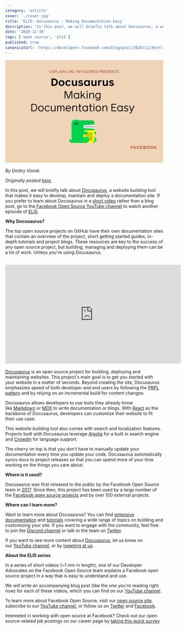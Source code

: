 ```yaml
---
category: 'article'
cover: './cover.jpg'
title: 'ELI5: Docusaurus - Making Documentation Easy'
description: 'In this post, we will briefly talk about Docusaurus, a website building tool that makes it easy to develop, maintain and deploy a documentation site.'
date: '2020-11-30'
tags: ['open source', 'eli5']
published: true
canonicalUrl: 'https://developers.facebook.com/blog/post/2020/11/30/eli5-docusaurus-making-documentation-easy'
---
```


![cover](./cover.jpg)

*By Dmitry Vinnik*

*Originally posted [here](https://developers.facebook.com/blog/post/2020/11/30/eli5-docusaurus-making-documentation-easy).*

In this post, we will briefly talk about [Docusaurus](https://l.facebook.com/l.php?u=https%3A%2F%2Fv2.docusaurus.io%2F&h=AT3X6nzDri3X9nvwmLEmCj1SfaNY9QXh-r6s_n04V3g-WTX8uSXR0gJiEfz33gWxnptSPR07rnVr7m5Fh_xprosZBEzYUdXVOfnEQ3Z4pLKbSCxnLrRPA7o_BWGYQP05MVyTKWIHtCJs3BOgypFKaAc2t7okEz_UUasYHawwD_w), a website building tool that makes it easy to develop, maintain and deploy a documentation site. If you prefer to learn about Docusaurus in a [short video](https://l.facebook.com/l.php?u=https%3A%2F%2Fwww.youtube.com%2Fwatch%3Fv%3D_An9EsKPhp0%26feature%3Dyoutu.be&h=AT3T6b0RAVu5PDaRxarX2ZRPoK9KveKX6VfjsR9y71ZPS5Yzq55fMk21Gb3C5nLTKoswhrKqGXzuKaJ43hVwgWUM3_jztATdRm2BonWOOGGyZluzWmQ1H0MNrXcA7fO5DSQtWwtFMNU0Z1JllLUs-MuO1whfXrh38FYS9RywSTM) rather than a blog post, go to the [Facebook Open Source YouTube channel](https://l.facebook.com/l.php?u=https%3A%2F%2Fwww.youtube.com%2Fc%2FFacebookOpenSource&h=AT2tSr1EGZjNft_DI0F3Z03GFhfeOjzuB9Smg3TOY2B_75YbJCEY9-kJwsLpZx8NmPC8BhtmH7GONikNYGPvcRWFNiWyct-W_dDOqPx_9Z6DWKBT_PbeQf_C1_IGfiXJi1AhAWdOLo8h8HfB7J20vc_7NyjTJGWkfU2BMlzdw6M) to watch another episode of [ELI5](https://www.dictionary.com/e/slang/eli5/).

**Why Docusaurus?**

The top open source projects on GitHub have their own documentation sites that contain an overview of the project, short getting started guides, in-depth tutorials and project blogs. These resources are key to the success of any open source project, but building, managing and deploying them can be a lot of work. Unless you're using Docusaurus.

</br>
<iframe width="560" height="315" src="https://www.youtube.com/embed/_An9EsKPhp0" title="YouTube video player" frameborder="0" allow="accelerometer; autoplay; clipboard-write; encrypted-media; gyroscope; picture-in-picture" allowfullscreen></iframe>
</br>

[Docusaurus](https://l.facebook.com/l.php?u=https%3A%2F%2Fv2.docusaurus.io%2F&h=AT2fRKmxk9zHJLTZXD4RtLM2p2-KJX9xi1wbJd86UylUCan8WcGajU5JTLY1OaA5iGnnmq4aO_QCL9MDCrtQM1wdi-6BDR4oGf4MfN_v06kgp0fwbgHQ0ACWnEEkDAdWD3tLpQZ-t1WyfK-81RErceSmoKT-xtPyhPb8z7q1YnM) is an open source project for building, deploying and maintaining websites. This project's main goal is to get you started with your website in a matter of seconds. Beyond creating the site, Docusaurus emphasizes speed of both developer and end users by following the [PRPL pattern](https://l.facebook.com/l.php?u=https%3A%2F%2Fweb.dev%2Fapply-instant-loading-with-prpl%2F&h=AT0qNhSIgZrOvnvMZ4FiDAYXXXxQVuO9C8iIWuNWMH6axubCQZQOHnj2KBszZ0gDQY1UDOTx0xHtH0qv_vQlLivu5lTV9Cyt2_bDXb5Kpn51s1F46ri1yWK9vDqyPtu33w2WEuTd61oZH8LoUi5C6t8lchZ1vRYJ0j2k7EDi3Og) and by relying on an incremental build for content changes.

Docusaurus allows developers to use tools they already know like [Markdown](https://l.facebook.com/l.php?u=https%3A%2F%2Fen.wikipedia.org%2Fwiki%2FMarkdown&h=AT1ZdiEQ_2XHzvxVpqKNJJFrIau1ZjaxTiZY7AHsqerYUY6-bwm9v9WvDK4wSt0IEiOTdKa2a9Wo8aWbX1Xw_jI2__9T-QO07FpBGKEDZum2pILOgnyNRlnFvo6g10wyI-J-8RCvlWoIBE00K7qlYwn3GNsTlgD7f0SO4rzty10) or [MDX](https://l.facebook.com/l.php?u=https%3A%2F%2Fmdxjs.com%2F&h=AT1P9ZTLvq3N01sH_g1_ovohlsBP4kCyR9R7aiDWAY_WCO7o2irYjceLeGshE1enT8Lp8lNxHwScGNvmgggTDDg460tG5tf4EykO2rENnOfWWk5t3w1lbHC8RzZUsV442jVdHmfRwaiDYLfvwGFW64cioEEGgD80pwcCLlLQeEk) to write documentation or blogs. With [React](https://l.facebook.com/l.php?u=https%3A%2F%2Freactjs.org%2F&h=AT2fPLScvTnqfSKGZpwpapzWyz-D-A7vgu0dxjsIdrLS1vru4sAXTrOgY8EWlA_cOEtSNqJE18RXgCOEx6CjTGrKfxk7Sgqarn51_jHjp035HgNqU66q-5ZYMH269WvpvmvSdnJLLWyFLhDb4-YMl2v3eQqQPN0OEgUy1-wD0vU) as the backbone of Docusaurus, developers can customize their website to fit their use case.

This website building tool also comes with search and localization features. Projects built with Docusaurus leverage [Algolia](https://l.facebook.com/l.php?u=https%3A%2F%2Fwww.algolia.com%2F&h=AT2DNt9sZl-WEWArpwuh2CmBBAI08ABIFqn4lB9FzODo76YuTrnWeoMfCIjfK_yHZ8qEDYPfFEZtz1btwrSH7H1wn0YxSueq1e0WJF0giCu0bY3y1n-JAehdVRlmZsXVznzrNob724BjLZB7DLywFCM6bnDNLa1k2-5-PT5WTKg) for a built in search engine and [Crowdin](https://l.facebook.com/l.php?u=https%3A%2F%2Fcrowdin.com%2F&h=AT1nScY6Eq-wTfsjFI_U0Dg3N2TKFTIWYEDjnryQxLS6oHCOm9qGP037oA-tGrIHKsd78yD8-FUKOwWnrYSo2o2v5BkjZc3fg3cGnz_PA34tBjPMdMzrSHmdLN9JIHafmK_TsaLanlk-nkAFEBqUaBfjqX-HI541y-NxSqY00xI) for language support.

The cherry on top is that you don't have to manually update your documentation every time you update your code. Docusaurus automatically syncs docs to project releases so that you can spend more of your time working on the things you care about.

**Where is it used?**

Docusaurus was first released to the public by the Facebook Open Source team in [2017](https://docusaurus.io/blog/2017/12/14/introducing-docusaurus). Since then, this project has been used by a large number of the [Facebook open source projects](https://l.facebook.com/l.php?u=https%3A%2F%2Fdocusaurus.io%2Fen%2Fusers&h=AT1QbJFVna9KdhA8U2maFRBaBIOhcpHg4D2PNq_nfArXSoTP1U23nYaoEEJ-B3YwPiT70Ph25o_nsOe0kxHlwlnz9OgtNdPwNV6ZGfrNT3EOEEpyeh7b7rlo7IvQoW0Q91ScMAvNXOhxtjpeDMknA6iec2m-33752Q6dc6bOPWQ) and by over 100 external projects.

**Where can I learn more?**

Want to learn more about Docusaurus? You can find [extensive documentation](https://l.facebook.com/l.php?u=https%3A%2F%2Fv2.docusaurus.io%2Fdocs%2F&h=AT1nb0ifeUyxcDuUcB26XvJAo7s0--rbcZJQzdRDURj-kItOjL7-5GTlZA3X4corqOoRGb_meMxf1-yaNz-SjoSaXdCFnDgzR8lfyq1ohaVfczXd4ZySlEYCU-VGg280cCIL-GT7WVFPJYZgS4OvvoZEcv9kS7Tnp3ZO6X60rg4) and [tutorials](https://l.facebook.com/l.php?u=https%3A%2F%2Fv2.docusaurus.io%2Fdocs%2Fcreating-pages%2F&h=AT2ssB55wVwaDX0ckCvjr5jiCemoN-nAeNwyAPeop2rkK5VT_SLqCcviHpEdCtaNmqfVHtr9t-7D_XhvR5esTXCvKmtg7XUcBWfy7tVAAHEDKMzALc_khRO4gMuFxEaRUMCGufn95zzhmSNen7qohT9UT8EBvpwD0GZ5mflaAmk) covering a wide range of topics on building and customizing your site. If you want to engage with the community, feel free to join the [Discord channel](https://l.facebook.com/l.php?u=https%3A%2F%2Fdiscord.com%2Finvite%2Fdocusaurus&h=AT1OZtWs2K7im24VWIpu8twcJl6BmdTJnUbjvUMhWuERJ3lUBG5fJfJuddJHqdcf4jOIIkVYMyEnGY548gbG2oYSad8U-W_AN5fwNrKdhn1CXSqC737i5ipuInr_L7eWDC1EzWZ5iqhYn6jLeR-va6b7TIpyXcDu7aDO6LuEss8) or talk to the team on [Twitter](https://l.facebook.com/l.php?u=https%3A%2F%2Ftwitter.com%2Fdocusaurus&h=AT0tW3S6B4-dh6oip2h-EWun9jkFUOuA5jZskZzftyFhytF3u3hT1IGJbfq8EYPdTcVHa2c5MyYMF4I2OhRDN9WxgV3WjHCM0L-QA7BFro49PWfeb3Is7iHn68fNNe4qMXWsKhnqvpln5QTIBFro5mcEy1AT33R8Iz3jzyAyBZM).

If you want to see more content about [Docusaurus](https://l.facebook.com/l.php?u=https%3A%2F%2Fv2.docusaurus.io%2F&h=AT26Z3NuJuF3pop8AdChaxNxOKK1TJoVumahV0gnAQYSgG5Gjg_enWvLyq4h6gcuK256Q_OdFpDN-tL53AEK4dtTUXHESI43IH2ztmLrfu3h7ysBBfQgjYfhBOodyempvK_FKd7UlRvaZraZGYI4vDiMK8LoqpXN2zUvmnZ7hbU), let us know on our [YouTube channel](https://l.facebook.com/l.php?u=https%3A%2F%2Fwww.youtube.com%2Fchannel%2FUCCQY962PmHabTjaHv2wJzfQ&h=AT2s-I0b9k1EjzFCoXAtKZUTQs45LhZZVBQL5UXR-PCM4aL0LUsDoxO63mH9iABUA45tX1X1zujfElSv3a3aWDrIscj1WKVYlzXk3uLLsWB7Trikwr1OPNgVMMmLQNXGr6H7rWUM5psVVJP8yO14ViMkdsFhgdP41L12l8yWcYY), or by [tweeting at us](https://l.facebook.com/l.php?u=https%3A%2F%2Ftwitter.com%2FfbOpenSource&h=AT0ByDHnDtiB713Um6ikFrJ2oBhL2W-R1lLV1q1afNqoFsa87RKT2Rkk8lBd5vVbl3Maiqi-26UZlARmdVTDXViOi32sdsBVL0GvEiaCOw_1aAJP2tKO7KLwYv22-MMAw7K69gqQSxmSDSsoVZ72j05vQtooDcLCdvJJP4eWz68).

**About the ELI5 series**

In a series of short videos (~1 min in length), one of our Developer Advocates on the Facebook Open Source team explains a Facebook open source project in a way that is easy to understand and use.

We will write an accompanying blog post (like the one you're reading right now) for each of these videos, which you can find on our [YouTube channel](https://l.facebook.com/l.php?u=https%3A%2F%2Fwww.youtube.com%2Fchannel%2FUCCQY962PmHabTjaHv2wJzfQ&h=AT02V3b7CMOiX7GnRnKTEKW6WIAspuTqHa1wccMq7xwkmIOplQGRiYYYH7mDrrZiNWgPBk-jd7nhkpAGmfe23NlDJLpxVe_AFxiSWpBTryJlDebk5LRRPTCBP85Rj3e7r3Upq5Yu6GOR3UtigVXHzz0YxLI6LbkTRo5F-wmD-iE).

To learn more about Facebook Open Source, visit our [open source site](https://opensource.facebook.com/), subscribe to our [YouTube channel](https://l.facebook.com/l.php?u=https%3A%2F%2Fwww.youtube.com%2Fchannel%2FUCCQY962PmHabTjaHv2wJzfQ&h=AT1BHdWkyX8mjeI1nqij72ihhusD7dHIxw7EARSgdhI7hLb_gRtByaxFHE8crVUnqwOutGAhozTX3xNQ1MH9A9EdmsIeZCAAu4X3twsH9BKa-9ExDu40RCIeNABZcxP6JfNQ0dYbor_GPV14KhJRRuURh8hIwYNg0tcxika3rG0), or follow us on [Twitter](https://l.facebook.com/l.php?u=https%3A%2F%2Ftwitter.com%2FfbOpenSource&h=AT3DoypdZye7DI3ZBfRlvAHjRxchVDIK9Y4we2URlbKaOC61NEgphitqqjI2l5BC2Slc5h1TlNvNoWQ9ufBLkUQRPf8y_sS6Kxw2PGZ761HFC86cCXRJvGZrbPSCMlojzcfeu2pWfMAE7nNikXzpHY73WKsdzeiGJXSPm4Lwbls) and [Facebook](https://www.facebook.com/fbOpenSource/?ref=aymt_homepage_panel&eid=ARDXvVAPwnpPxsaQUtdpdrWV6jhb5mz67ET63dJme3yZIeS0ACffMtUeMkdUFwe3UjT61YNDIy_rXwdD).

Interested in working with open source at Facebook? Check out our open source-related job postings on our career page by [taking this quick survey](https://l.facebook.com/l.php?u=https%3A%2F%2Fwww.surveymonkey.com%2Fr%2FV76PRN3&h=AT35mi1rO96LV1thARDZxGSSe36xpMc9ZCbt4HuceNmqUSUuGKO6pQAFgcKMMfXR-XWF9k0u-q4ssvdSaTvDzzeR3gByi4Z_qLk95pe2uDmrZQFRqj0yORYfsGcYt2eUq47UlruOlngnXgVvzALLL1ZGa7MGMsE4lwSOo3JJbNE).